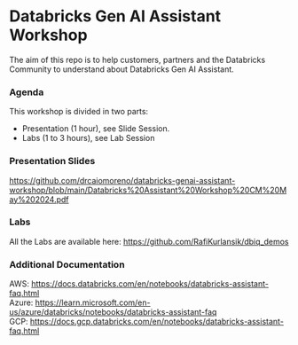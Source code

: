 # Databricks Gen AI Assistant Workshop
The aim of this repo is to help customers, partners and the Databricks Community to understand about Databricks Gen AI Assistant.

### Agenda
This workshop is divided in two parts:
- Presentation (1 hour), see Slide Session.
- Labs (1 to 3 hours), see Lab Session

### Presentation Slides
https://github.com/drcaiomoreno/databricks-genai-assistant-workshop/blob/main/Databricks%20Assistant%20Workshop%20CM%20May%202024.pdf

### Labs
All the Labs are available here: https://github.com/RafiKurlansik/dbiq_demos

### Additional Documentation
AWS: https://docs.databricks.com/en/notebooks/databricks-assistant-faq.html<BR>
Azure: https://learn.microsoft.com/en-us/azure/databricks/notebooks/databricks-assistant-faq<BR>
GCP: https://docs.gcp.databricks.com/en/notebooks/databricks-assistant-faq.html<BR>
